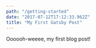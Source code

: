```yaml
---
path: "/getting-started"
date: "2017-07-12T17:12:33.962Z"
title: "My First Gatsby Post"
---
```

Oooooh-weeee, my first blog post!